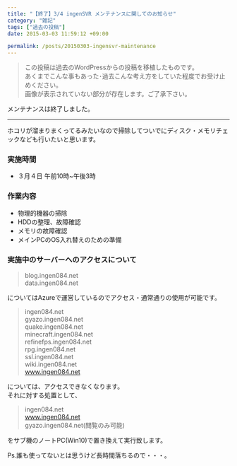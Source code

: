 ```yaml
---
title: "【終了】3/4 ingenSVR メンテナンスに関してのお知らせ"
category: "雑記"
tags: ["過去の投稿"]
date: 2015-03-03 11:59:12 +09:00

permalink: /posts/20150303-ingensvr-maintenance
---
```


> この投稿は過去のWordPressからの投稿を移植したものです。  
> あくまでこんな事もあった･過去こんな考え方をしていた程度でお受け止めください。  
> 画像が表示されていない部分が存在します。ご了承下さい。

メンテナンスは終了しました。

* * *

ホコリが溜まりまくってるみたいなので掃除してついでにディスク・メモリチェックなども行いたいと思います。


### 実施時間

* ３月４日 午前10時~午後3時

### 作業内容

* 物理的機器の掃除
* HDDの整理、故障確認
* メモリの故障確認
* メインPCのOS入れ替えのための準備

### 実施中のサーバーへのアクセスについて

> blog.ingen084.net  
data.ingen084.net

についてはAzureで運営しているのでアクセス・通常通りの使用が可能です。

> ingen084.net  
gyazo.ingen084.net  
quake.ingen084.net  
minecraft.ingen084.net  
refinefps.ingen084.net  
rpg.ingen084.net  
ssl.ingen084.net  
wiki.ingen084.net  
www.ingen084.net

については、アクセスできなくなります。  
それに対する処置として、

> ingen084.net  
www.ingen084.net  
gyazo.ingen084.net(閲覧のみ可能)

をサブ機のノートPC(Win10)で置き換えて実行致します。

Ps.誰も使ってないとは思うけど長時間落ちるので・・・。
